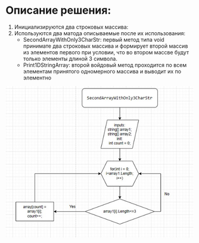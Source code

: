 # Описание решения:
1) Инициализируются два строковых массива:
2) Используются два матода описываемые после их использования:
    * SecondArrayWithOnly3CharStr: первый метод типа void принимате два строковых массива и формирует второй массив из элементов первого при условии, что во втором массве будут только элементы длиной 3 символа.
    * Print1DStringArray: второй войдовый метод проходится по всем элементам принятого одномерного массива и выводит их по элементно

![Схема](%D0%B1%D0%BB%D0%BE%D0%BA_%D1%81%D1%85%D0%B5%D0%BC%D0%B0.jpg)
